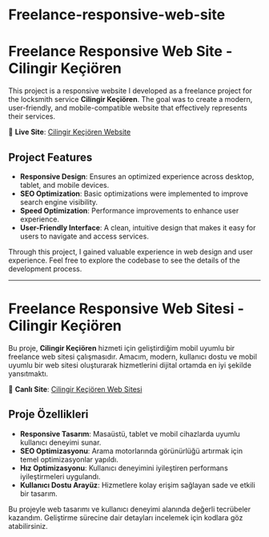 # Freelance-responsive-web-site

# Freelance Responsive Web Site - Cilingir Keçiören

This project is a responsive website I developed as a freelance project for the locksmith service **Cilingir Keçiören**. The goal was to create a modern, user-friendly, and mobile-compatible website that effectively represents their services.

🔗 **Live Site**: [Cilingir Keçiören Website](https://cilingirkecioren.com.tr/)

## Project Features
- **Responsive Design**: Ensures an optimized experience across desktop, tablet, and mobile devices.
- **SEO Optimization**: Basic optimizations were implemented to improve search engine visibility.
- **Speed Optimization**: Performance improvements to enhance user experience.
- **User-Friendly Interface**: A clean, intuitive design that makes it easy for users to navigate and access services.

Through this project, I gained valuable experience in web design and user experience. Feel free to explore the codebase to see the details of the development process.

---

# Freelance Responsive Web Sitesi - Cilingir Keçiören

Bu proje, **Cilingir Keçiören** hizmeti için geliştirdiğim mobil uyumlu bir freelance web sitesi çalışmasıdır. Amacım, modern, kullanıcı dostu ve mobil uyumlu bir web sitesi oluşturarak hizmetlerini dijital ortamda en iyi şekilde yansıtmaktı.

🔗 **Canlı Site**: [Cilingir Keçiören Web Sitesi](https://cilingirkecioren.com.tr/)

## Proje Özellikleri
- **Responsive Tasarım**: Masaüstü, tablet ve mobil cihazlarda uyumlu kullanıcı deneyimi sunar.
- **SEO Optimizasyonu**: Arama motorlarında görünürlüğü artırmak için temel optimizasyonlar yapıldı.
- **Hız Optimizasyonu**: Kullanıcı deneyimini iyileştiren performans iyileştirmeleri uygulandı.
- **Kullanıcı Dostu Arayüz**: Hizmetlere kolay erişim sağlayan sade ve etkili bir tasarım.

Bu projeyle web tasarımı ve kullanıcı deneyimi alanında değerli tecrübeler kazandım. Geliştirme sürecine dair detayları incelemek için kodlara göz atabilirsiniz.
